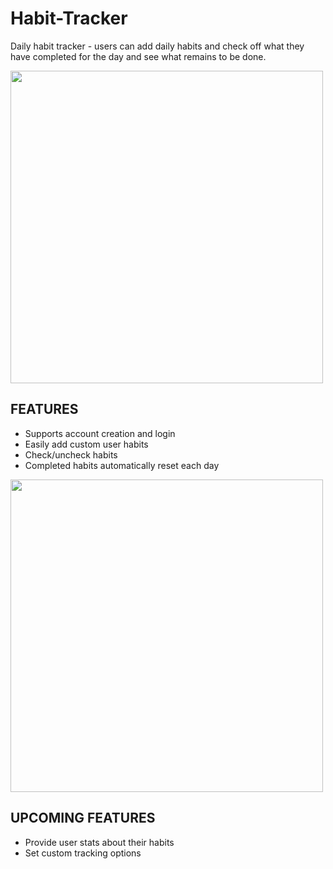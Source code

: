 # Habit-Tracker

Daily habit tracker - users can add daily habits and check off what they have completed for the day and see what remains to be done.

<img src="https://i.imgur.com/f0mTD2A.gif" width=500>

## FEATURES

- Supports account creation and login
- Easily add custom user habits
- Check/uncheck habits
- Completed habits automatically reset each day

<img src="https://i.imgur.com/zN9BRMF.gif" width=500>

## UPCOMING FEATURES

- Provide user stats about their habits
- Set custom tracking options
